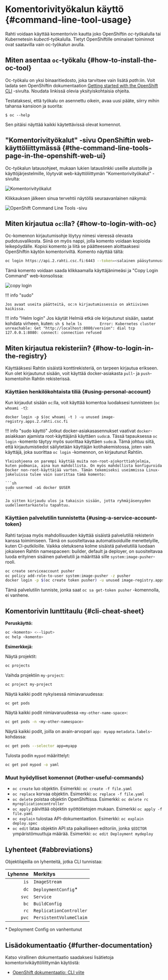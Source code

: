 
# Komentorivityökalun käyttö {#command-line-tool-usage}

Rahti voidaan käyttää komentorivin kautta joko OpenShiftin _oc_-työkalulla tai Kubernetesin _kubectl_-työkalulla. Tietyt OpenShiftille ominaiset toiminnot ovat saatavilla vain oc-työkalun avulla.

## Miten asentaa `oc`-työkalu {#how-to-install-the-oc-tool}

Oc-työkalu on yksi binaaritiedosto, joka tarvitsee vain lisätä _path_:iin. Voit ladata sen OpenShiftin dokumentaation [Getting started with the OpenShift CLI](https://docs.openshift.com/container-platform/4.15/cli_reference/openshift_cli/getting-started-cli.html) -sivulta. Noudata linkissä olevia yksityiskohtaisia ohjeita.

Testataksesi, että työkalu on asennettu oikein, avaa uusi pääte, siirry mihin tahansa kansioon ja suorita:

```
$ oc --help
```

Sen pitäisi näyttää kaikki käytettävissä olevat komennot.

## "Komentorivityökalut" -sivu OpenShiftin web-käyttöliittymässä {#the-command-line-tools-page-in-the-openshift-web-ui}

Oc-työkalun latausohjeet, mukaan lukien latauslinkki useille alustoille ja käyttöjärjestelmille, löytyvät web-käyttöliittymän "Komentorivityökalut" -sivulta:

![Komentorivityökalut](../../img/cli_help_menu_4.png)

Klikkauksen jälkeen sinua tervehtii näytöllä seuraavanlainen näkymä:

![OpenShift Command Line Tools -sivu](../../img/openshift_cli_dialog_4.png)

## Miten kirjautua `oc`:lla? {#how-to-login-with-oc}

Oc-komennon kirjautumisohje löytyy nimesi vieressä olevasta pudotusvalikosta.
Siinä on myös nappi, jolla komento voidaan kopioida leikepöydälle. Kopioi komento ja liitä se päätteeseen aloittaaksesi OpenShiftin käytön komentoriviltä. Komento näyttää tältä:

```bash
oc login https://api.2.rahti.csc.fi:6443 --token=<salainen pääsytunnus>
```

Tämä komento voidaan saada klikkaamalla käyttäjänimeäsi ja "Copy Login Command" web-konsolissa:

![copy login](../../img/CopyLoginCommand.png)

!!! info "sudo"

    Jos avaat useita päätteitä, oc:n kirjautumissessio on aktiivinen kaikissa.

!!! info "Helm login"
    Jos käytät Helmiä etkä ole kirjautunut sisään, saatat kohdata virheen, kuten:
    ```sh
    $ helm ls       
    Error: Kubernetes cluster unreachable: Get "http://localhost:8080/version": dial tcp 127.0.0.1:8080: connect: connection refused
    ```

## Miten kirjautua rekisteriin? {#how-to-login-in-the-registry}

Käyttääksesi Rahtin sisäistä konttirekisteriä, on tarpeen kirjautua erikseen. Kun olet kirjautunut sisään, voit käyttää docker-asiakasta `pull`- ja `push`-komentoihin Rahtin rekisterissä.

### Käyttäen henkilökohtaista tiliä {#using-personal-account}

Kun kirjaudut sisään `oc`:lla, voit käyttää komentoa luodaksesi tunnisteen (`oc whoami -t`):

`docker login -p $(oc whoami -t ) -u unused image-registry.apps.2.rahti.csc.fi`

!!! info "sudo käyttö"
    Jotkut docker-asiakasasennukset vaativat `docker`-asiakkaan ajamista root-käyttäjänä käyttäen `sudo`:a. Tässä tapauksessa `oc login` -komento täytyy myös suorittaa käyttäen `sudo`:a. Tämä johtuu siitä, että kirjautumistiedot säilytetään käyttäjän kotihakemistossa, joten vain käyttäjä, joka suorittaa `oc login` -komennon, on kirjautunut Rahtiin.

    Yleisohjeena on parempi käyttää muita non-root-ajokorttiohjelmia, kuten podmania, aina kun mahdollista. On myös mahdollista konfiguroida Docker non-root-käyttäjää varten. Tämän tekemiseksi useimmissa Linux-jakeluissa tulee vain suorittaa tämä komento:  
    
    ```sh
    sudo usermod -aG docker $USER
    ```

    Ja sitten kirjaudu ulos ja takaisin sisään, jotta ryhmäjäsenyyden uudelleentarkastelu tapahtuu.

### Käyttäen palvelutilin tunnistetta {#using-a-service-account-token}

Rahti tarjoaa myös mahdollisuuden käyttää sisäistä palvelutiliä rekisterin kanssa toimimiseen. Tämä on suositeltavaa automatisoiduille menettelyille, kuten CI-putkiloille. Vaikka oletuksena kolme sisäistä palvelutiliä luodaan jokaiseen Rahtin namespaceen: builder, default ja deployer, on suositeltavaa luoda erityinen sisäinen palvelutili ja määrittää sille `system:image-pusher`-rooli.

```sh
oc create serviceaccount pusher
oc policy add-role-to-user system:image-pusher -z pusher
docker login -p $(oc create token pusher) -u unused image-registry.apps.2.rahti.csc.fi
```

Tämä palvelutilin tunniste, jonka saat `oc sa get-token pusher` -komennolla, ei vanhene.

## Komentorivin lunttitaulu {#cli-cheat-sheet}

**Peruskäyttö:**

```bash
oc <komento> <--liput>
oc help <komento>
```

**Esimerkkejä:**

Näytä projektit:

```bash
oc projects
```

Vaihda projektiin `my-project`:

```bash
oc project my-project
```

Näytä kaikki podit nykyisessä nimiavaruudessa:

```bash
oc get pods
```

Näytä kaikki podit nimiavaruudessa `<my-other-name-space>`:

```bash
oc get pods -n <my-other-namespace>
```

Näytä kaikki podit, joilla on avain-arvopari `app: myapp` `metadata.labels`-kohdassa:

```bash
oc get pods --selector app=myapp
```

Tulosta podin `mypod` määrittelyt:

```bash
oc get pod mypod -o yaml
```

### Muut hyödylliset komennot {#other-useful-commands}

* `oc create` luo objektin. Esimerkki: `oc create -f file.yaml`
* `oc replace` korvaa objektin. Esimerkki: `oc replace -f file.yaml`
* `oc delete` poistaa objektin OpenShiftissa. Esimerkki: `oc delete rc myreplicationcontroller`
* `oc apply` päivittää objektin syöttötietojen mukaan. Esimerkki `oc apply -f file.yaml`
* `oc explain` tulostaa API-dokumentaation. Esimerkki: `oc explain deploy.spec`
* `oc edit` lataa objektin API:sta paikalliseen editoriin, jonka `$EDITOR`
  ympäristömuuttuja määrää. Esimerkki: `oc edit Deployment mydeploy`

## Lyhenteet {#abbreviations}

Objektilajeilla on lyhenteitä, jotka CLI tunnistaa:

|Lyhenne |Merkitys|
|-----:|:-------|
|`is`|`ImageStream`|
|`dc`|`DeploymentConfig`\*|
|`svc`|`Service`|
|`bc`|`BuildConfig`|
|`rc`|`ReplicationController`|
|`pvc`|`PersistentVolumeClaim`|

\* Deployment Config on vanhentunut

## Lisädokumentaatio {#further-documentation}

Katso virallinen dokumentaatio saadaksesi lisätietoja komentorivikäyttöliittymän käytöstä:

* [OpenShift dokumentaatio: CLI viite](https://access.redhat.com/documentation/en-us/openshift_container_platform/4.10/html-single/cli_tools/index)
